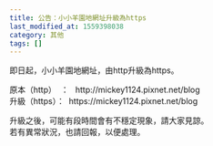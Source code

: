 ```yaml
---
title: 公告：小小羊園地網址升級為https
last_modified_at: 1559398038
category: 其他
tags: []
---
```


<p>即日起，小小羊園地網址，由http升級為https。</p>
<p>原本（http）  ：   http://mickey1124.pixnet.net/blog<br/>
升級（https）：  https://mickey1124.pixnet.net/blog</p>
<p>升級之後，可能有段時間會有不穩定現象，請大家見諒。<br/>
若有異常狀況，也請回報，以便處理。</p>
